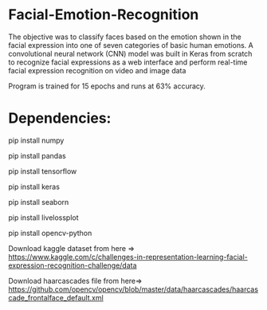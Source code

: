 # Facial-Emotion-Recognition
The objective was to classify faces based on the emotion shown in the facial expression into one of seven categories of basic human emotions. A convolutional neural network (CNN) model was built in Keras from scratch to recognize facial expressions as a web interface and perform real-time facial expression recognition on video and image data

Program is trained for 15 epochs and runs at 63% accuracy.

# Dependencies:

pip install numpy

pip install pandas

pip install tensorflow

pip install keras

pip install seaborn

pip install livelossplot

pip install opencv-python

Download kaggle dataset from here => 
https://www.kaggle.com/c/challenges-in-representation-learning-facial-expression-recognition-challenge/data

Download haarcascades file from here=> 
https://github.com/opencv/opencv/blob/master/data/haarcascades/haarcascade_frontalface_default.xml
